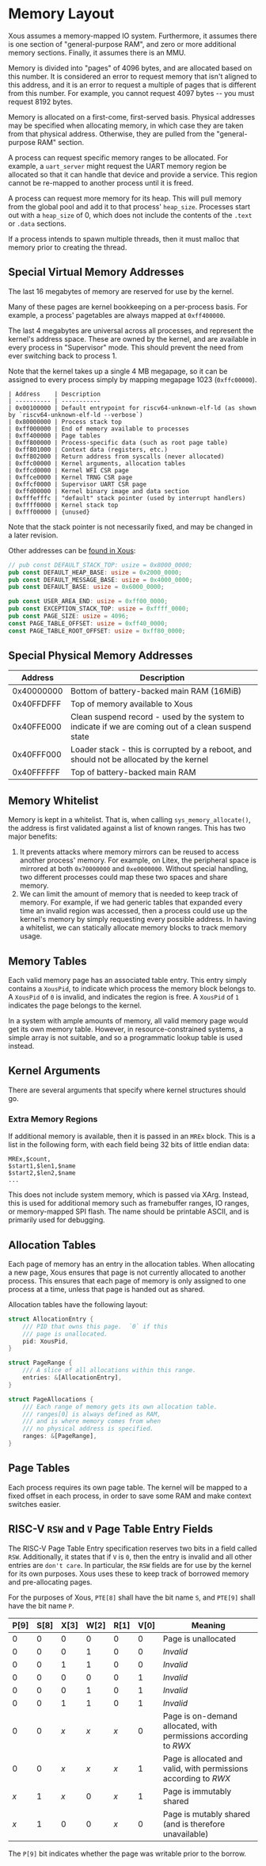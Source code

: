 
# Memory Layout

Xous assumes a memory-mapped IO system.  Furthermore, it assumes there
is one section of "general-purpose RAM", and zero or more additional
memory sections.  Finally, it assumes there is an MMU.

Memory is divided into "pages" of 4096 bytes, and are allocated based on
this number.  It is considered an error to request memory that isn't
aligned to this address, and it is an error to request a multiple of pages
that is different from this number.  For example, you cannot request 4097
bytes -- you must request 8192 bytes.

Memory is allocated on a first-come, first-served basis.  Physical addresses
may be specified when allocating memory, in which case they are taken from
that physical address.  Otherwise, they are pulled from the "general-purpose
RAM" section.

A process can request specific memory ranges to be allocated.  For
example, a `uart_server` might request the UART memory region be
allocated so that it can handle that device and provide a service.  This
region cannot be re-mapped to another process until it is freed.

A process can request more memory for its heap.  This will pull memory
from the global pool and add it to that process' `heap_size`.  Processes
start out with a `heap_size` of 0, which does not include the contents
of the `.text` or `.data` sections.

If a process intends to spawn multiple threads, then it must malloc that
memory prior to creating the thread.

## Special Virtual Memory Addresses

The last 16 megabytes of memory are reserved for use by the kernel.

Many of these pages are kernel bookkeeping on a per-process basis.  For
example, a process' pagetables are always mapped at `0xff400000`.

The last 4 megabytes are universal across all processes, and represent
the kernel's address space.  These are owned by the kernel, and are
available in every process in "Supervisor" mode.  This should prevent
the need from ever switching back to process 1.

Note that the kernel takes up a single 4 MB megapage, so it can be
assigned to every process simply by mapping megapage 1023 (`0xffc00000`).

```
| Address    | Description
| ---------- | -----------
| 0x00100000 | Default entrypoint for riscv64-unknown-elf-ld (as shown by `riscv64-unknown-elf-ld --verbose`)
| 0x80000000 | Process stack top
| 0xff000000 | End of memory available to processes
| 0xff400000 | Page tables
| 0xff800000 | Process-specific data (such as root page table)
| 0xff801000 | Context data (registers, etc.)
| 0xff802000 | Return address from syscalls (never allocated)
| 0xffc00000 | Kernel arguments, allocation tables
| 0xffcd0000 | Kernel WFI CSR page
| 0xffce0000 | Kernel TRNG CSR page
| 0xffcf0000 | Supervisor UART CSR page
| 0xffd00000 | Kernel binary image and data section
| 0xfffefffc | "default" stack pointer (used by interrupt handlers)
| 0xffff0000 | Kernel stack top
| 0xfff00000 | {unused}
```

Note that the stack pointer is not necessarily fixed, and may be changed
in a later revision.

Other addresses can be [found in Xous](https://github.com/betrusted-io/xous-core/blob/main/kernel/src/arch/riscv/mem.rs#L10-L18):

```rust
// pub const DEFAULT_STACK_TOP: usize = 0x8000_0000;
pub const DEFAULT_HEAP_BASE: usize = 0x2000_0000;
pub const DEFAULT_MESSAGE_BASE: usize = 0x4000_0000;
pub const DEFAULT_BASE: usize = 0x6000_0000;

pub const USER_AREA_END: usize = 0xff00_0000;
pub const EXCEPTION_STACK_TOP: usize = 0xffff_0000;
pub const PAGE_SIZE: usize = 4096;
const PAGE_TABLE_OFFSET: usize = 0xff40_0000;
const PAGE_TABLE_ROOT_OFFSET: usize = 0xff80_0000;
```

## Special Physical Memory Addresses

| Address    | Description
| ---------- | -----------
| 0x40000000 | Bottom of battery-backed main RAM (16MiB)
| 0x40FFDFFF | Top of memory available to Xous
| 0x40FFE000 | Clean suspend record - used by the system to indicate if we are coming out of a clean suspend state
| 0x40FFF000 | Loader stack - this is corrupted by a reboot, and should not be allocated by the kernel
| 0x40FFFFFF | Top of battery-backed main RAM


## Memory Whitelist

Memory is kept in a whitelist.  That is, when calling
`sys_memory_allocate()`, the address is first validated against a list
of known ranges.  This has two major benefits:

1. It prevents attacks where memory mirrors can be reused to access
   another process' memory.  For example, on Litex, the peripheral space
   is mirrored at both `0x70000000` and `0xe0000000`.  Without special
   handling, two different processes could map these two spaces and
   share memory.
2. We can limit the amount of memory that is needed to keep track of
   memory.  For example, if we had generic tables that expanded every
   time an invalid region was accessed, then a process could use up the
   kernel's memory by simply requesting every possible address.  In
   having a whitelist, we can statically allocate memory blocks to track
   memory usage.

## Memory Tables

Each valid memory page has an associated table entry.  This entry simply
contains a `XousPid`, to indicate which process the memory block belongs
to.  A `XousPid` of `0` is invalid, and indicates the region is free.  A
`XousPid` of `1` indicates the page belongs to the kernel.

In a system with ample amounts of memory, all valid memory page would
get its own memory table.  However, in resource-constrained systems, a
simple array is not suitable, and so a programmatic lookup table is used
instead.

## Kernel Arguments

There are several arguments that specify where kernel structures should
go.

### Extra Memory Regions

If additional memory is available, then it is passed in an `MREx` block.
This is a list in the following form, with each field being 32 bits of
little endian data:

```
MREx,$count,
$start1,$len1,$name
$start2,$len2,$name
...
```

This does not include system memory, which is passed via XArg.  Instead,
this is used for additional memory such as framebuffer ranges, IO
ranges, or memory-mapped SPI flash.  The name should be printable ASCII,
and is primarily used for debugging.

## Allocation Tables

Each page of memory has an entry in the allocation tables.  When
allocating a new page, Xous ensures that page is not currently allocated
to another process.  This ensures that each page of memory is only
assigned to one process at a time, unless that page is handed out as
shared.

Allocation tables have the following layout:

```rust
struct AllocationEntry {
    /// PID that owns this page.  `0` if this
    /// page is unallocated.
    pid: XousPid,
}

struct PageRange {
    /// A slice of all allocations within this range.
    entries: &[AllocationEntry],
}

struct PageAllocations {
    /// Each range of memory gets its own allocation table.
    /// ranges[0] is always defined as RAM,
    /// and is where memory comes from when
    /// no physical address is specified.
    ranges: &[PageRange],
}
```

## Page Tables

Each process requires its own page table.  The kernel will be mapped to
a fixed offset in each process, in order to save some RAM and make
context switches easier.

## RISC-V `RSW` and `V` Page Table Entry Fields

The RISC-V Page Table Entry specification reserves two bits in a field
called `RSW`.  Additionally, it states that if `V` is `0`, then the
entry is invalid and all other entries are `don't care`.  In particular,
the `RSW` fields are for use by the kernel for its own purposes.  Xous
uses these to keep track of borrowed memory and pre-allocating pages.

For the purposes of Xous, `PTE[8]` shall have the bit name `S`, and
`PTE[9]` shall have the bit name `P`.

| P[9] | S[8] | X[3] | W[2] | R[1] | V[0] | Meaning               |
| ---- | ---- | ---- | ---- | ---- | ---- | --------------------- |
|  0   |  0   |  0   |  0   |  0   |  0   | Page is unallocated |
|  0   |  0   |  0   |  1   |  0   |  0   | _Invalid_ |
|  0   |  0   |  1   |  1   |  0   |  0   | _Invalid_ |
|  0   |  0   |  0   |  0   |  0   |  1   | _Invalid_ |
|  0   |  0   |  0   |  1   |  0   |  1   | _Invalid_ |
|  0   |  0   |  1   |  1   |  0   |  1   | _Invalid_ |
|  0   |  0   | _x_  | _x_  | _x_  |  0   | Page is on-demand allocated, with permissions according to _RWX_ |
|  0   |  0   | _x_  | _x_  | _x_  |  1   | Page is allocated and valid, with permissions according to _RWX_ |
| _x_  |  1   | _x_  |  0   | _x_  |  1   | Page is immutably shared |
| _x_  |  1   |  0   |  0   | _x_  |  0   | Page is mutably shared (and is therefore unavailable) |

The `P[9]` bit indicates whether the page was writable prior to the borrow.
